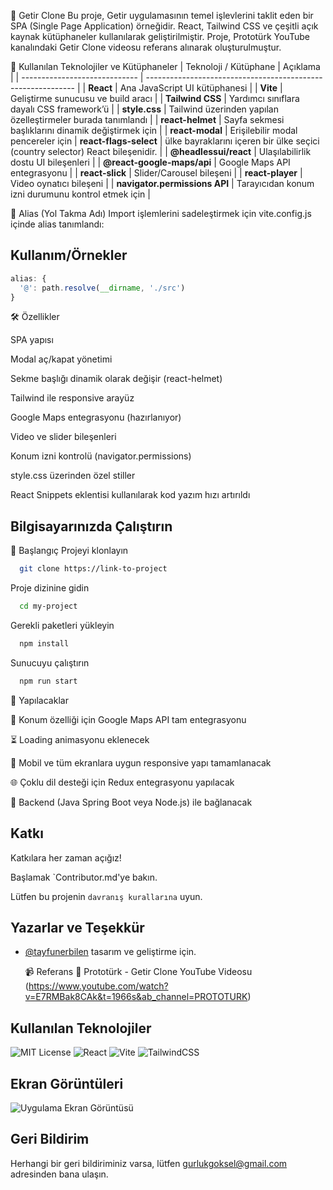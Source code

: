 🛒 Getir Clone
Bu proje, Getir uygulamasının temel işlevlerini taklit eden bir SPA (Single Page Application) örneğidir. React, Tailwind CSS ve çeşitli açık kaynak kütüphaneler kullanılarak geliştirilmiştir. Proje, Prototürk YouTube kanalındaki Getir Clone videosu referans alınarak oluşturulmuştur.


🧰 Kullanılan Teknolojiler ve Kütüphaneler
| Teknoloji / Kütüphane         | Açıklama                                                     |
| ----------------------------- | ------------------------------------------------------------ |
| **React**                     | Ana JavaScript UI kütüphanesi                                |
| **Vite**                      | Geliştirme sunucusu ve build aracı                           |
| **Tailwind CSS**              | Yardımcı sınıflara dayalı CSS framework’ü                    |
| **style.css**                 | Tailwind üzerinden yapılan özelleştirmeler burada tanımlandı |
| **react-helmet**              | Sayfa sekmesi başlıklarını dinamik değiştirmek için          |
| **react-modal**               | Erişilebilir modal pencereler için
| **react-flags-select**        | ülke bayraklarını içeren bir ülke seçici (country selector) React bileşenidir.                            |
| **@headlessui/react**         | Ulaşılabilirlik dostu UI bileşenleri                         |
| **@react-google-maps/api**    | Google Maps API entegrasyonu                                 |
| **react-slick**               | Slider/Carousel bileşeni                                     |
| **react-player**              | Video oynatıcı bileşeni                                      |
| **navigator.permissions API** | Tarayıcıdan konum izni durumunu kontrol etmek için           |

📁 Alias (Yol Takma Adı)
Import işlemlerini sadeleştirmek için vite.config.js içinde alias tanımlandı:


## Kullanım/Örnekler

```javascript
alias: {
  '@': path.resolve(__dirname, './src')
}

```

  🛠️ Özellikler

SPA yapısı

Modal aç/kapat yönetimi

Sekme başlığı dinamik olarak değişir (react-helmet)

Tailwind ile responsive arayüz

Google Maps entegrasyonu (hazırlanıyor)

Video ve slider bileşenleri

Konum izni kontrolü (navigator.permissions)

style.css üzerinden özel stiller

React Snippets eklentisi kullanılarak kod yazım hızı artırıldı

  
## Bilgisayarınızda Çalıştırın
🚀 Başlangıç
Projeyi klonlayın

```bash
  git clone https://link-to-project
```

Proje dizinine gidin

```bash
  cd my-project
```

Gerekli paketleri yükleyin

```bash
  npm install
```

Sunucuyu çalıştırın

```bash
  npm run start
```

  
📝 Yapılacaklar

 📍 Konum özelliği için Google Maps API tam entegrasyonu

 ⏳ Loading animasyonu eklenecek

 📱 Mobil ve tüm ekranlara uygun responsive yapı tamamlanacak

 🌐 Çoklu dil desteği için Redux entegrasyonu yapılacak

 🧩 Backend (Java Spring Boot veya Node.js) ile bağlanacak
  
## Katkı

Katkılara her zaman açığız!

Başlamak `Contributor.md'ye bakın.

Lütfen bu projenin `davranış kurallarına` uyun.

  
## Yazarlar ve Teşekkür

- [@tayfunerbilen](https://github.com/tayfunerbilen) tasarım ve geliştirme için.

  📹 Referans
🎥 Prototürk - Getir Clone YouTube Videosu (https://www.youtube.com/watch?v=E7RMBak8CAk&t=1966s&ab_channel=PROTOTURK)
## Kullanılan Teknolojiler

![MIT License](https://img.shields.io/badge/license-MIT-green)
![React](https://img.shields.io/badge/react-19.0.0-blue)
![Vite](https://img.shields.io/badge/Vite-frontend-blueviolet)
![TailwindCSS](https://img.shields.io/badge/Tailwind-CSS-38B2AC?logo=tailwindcss)
  
## Ekran Görüntüleri

![Uygulama Ekran Görüntüsü](./assets/demo.gif)

  
## Geri Bildirim

Herhangi bir geri bildiriminiz varsa, lütfen gurlukgoksel@gmail.com adresinden bana ulaşın.

  
